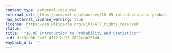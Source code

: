```yaml
---
content_type: external-resource
external_url: https://ocw.mit.edu/courses/18-05-introduction-to-probability-and-statistics-spring-2022/
has_external_license_warning: true
license: https://en.wikipedia.org/wiki/All_rights_reserved
status: ''
title: '*18.05 Introduction to Probability and Statistics*'
uid: dff3eb06-2cf1-4ff2-bd26-2022ccb20f4d
wayback_url: ''
---
```

